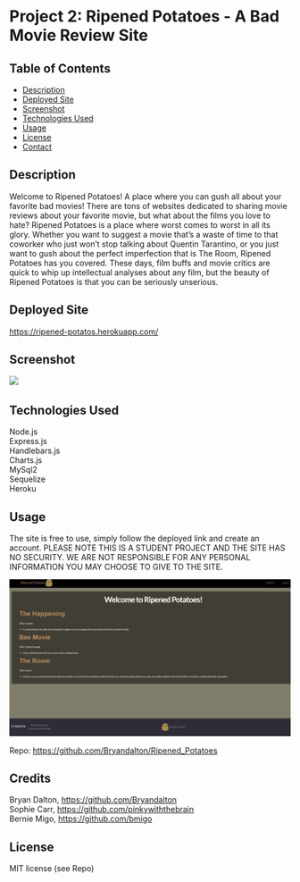   # Project 2: Ripened Potatoes - A Bad Movie Review Site

  ## Table of Contents
  - [Description](#description)
  - [Deployed Site](#deployed-site)
  - [Screenshot](#screenshot)
  - [Technologies Used](#technologies-used)
  - [Usage](#usage)
  - [License](#license)
  - [Contact](#contact)

  ## Description
  Welcome to Ripened Potatoes! A place where you can gush all about your favorite bad movies! There are tons of websites dedicated to sharing movie reviews about your favorite movie, but what about the films you love to hate? Ripened Potatoes is a place where worst comes to worst in all its glory. Whether you want to suggest a movie that’s a waste of time to that coworker who just won’t stop talking about Quentin Tarantino, or you just want to gush about the perfect imperfection that is The Room, Ripened Potatoes has you covered. These days, film buffs and movie critics are quick to whip up intellectual analyses about any film, but the beauty of Ripened Potatoes is that you can be seriously unserious.

  ## Deployed Site

  https://ripened-potatos.herokuapp.com/

  ## Screenshot

  <img src="./public/images/screenshot.png" width=800px>
  
  ## Technologies Used
  Node.js\
  Express.js\
  Handlebars.js\
  Charts.js\
  MySql2\
  Sequelize\
  Heroku
  
  ## Usage
  The site is free to use, simply follow the deployed link and create an account.
  PLEASE NOTE THIS IS A STUDENT PROJECT AND THE SITE HAS NO SECURITY. WE ARE NOT RESPONSIBLE FOR ANY PERSONAL INFORMATION YOU MAY CHOOSE TO GIVE TO THE SITE.


![screenshot](./public/images/Ripened-potatos-screenshot.JPG)

  Repo: https://github.com/Bryandalton/Ripened_Potatoes
  
  ## Credits

  Bryan Dalton, https://github.com/Bryandalton \
  Sophie Carr, https://github.com/pinkywiththebrain \
  Bernie Migo, https://github.com/bmigo

  ## License

  MIT license (see Repo)